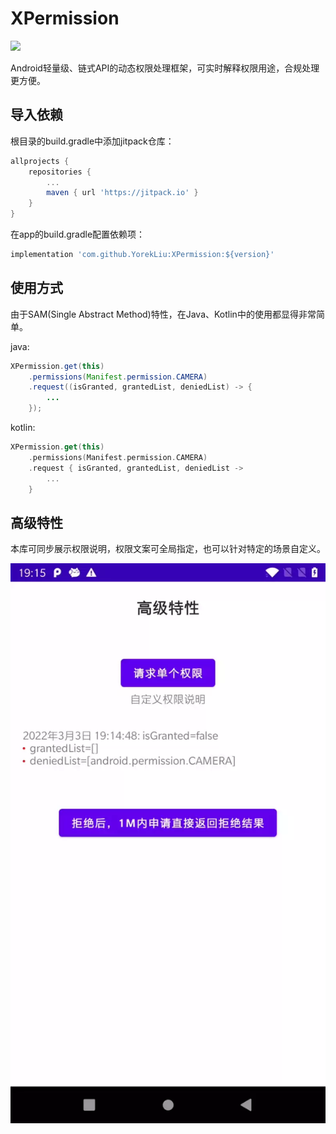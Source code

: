 # XPermission

[![](https://jitpack.io/v/YorekLiu/XPermission.svg)](https://jitpack.io/#YorekLiu/XPermission)

Android轻量级、链式API的动态权限处理框架，可实时解释权限用途，合规处理更方便。

## 导入依赖  

根目录的build.gradle中添加jitpack仓库：

```gradle
allprojects {
    repositories {
        ...
        maven { url 'https://jitpack.io' }
    }
}
```

在app的build.gradle配置依赖项：

```gradle
implementation 'com.github.YorekLiu:XPermission:${version}'
```

## 使用方式

由于SAM(Single Abstract Method)特性，在Java、Kotlin中的使用都显得非常简单。

java:

```java
XPermission.get(this)
    .permissions(Manifest.permission.CAMERA)
    .request((isGranted, grantedList, deniedList) -> {
        ...
    });
```

kotlin:

```kotlin
XPermission.get(this)
    .permissions(Manifest.permission.CAMERA)
    .request { isGranted, grantedList, deniedList ->
        ...
    }
```

## 高级特性

本库可同步展示权限说明，权限文案可全局指定，也可以针对特定的场景自定义。

![video](https://raw.githubusercontent.com/YorekLiu/XPermission/master/_screenshots/video.webp)
